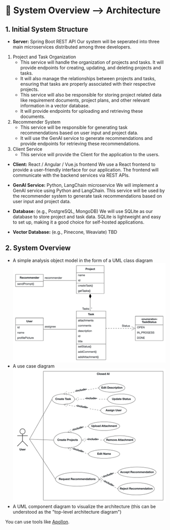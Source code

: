 # 📝 System Overview —> Architecture

## 1\. Initial System Structure

*   **Server:** Spring Boot REST API
Our system will be seperated into three main microservices distributed among three developers.

1. Project and Task Organization
    - This service will handle the organization of projects and tasks. It will provide endpoints for creating, updating, and deleting projects and tasks.
    - It will also manage the relationships between projects and tasks, ensuring that tasks are properly associated with their respective projects.
    - This service will also be responsible for storing project related data like requirement documents, project plans, and other relevant information in a vector database.
    - It will provide endpoints for uploading and retrieving these documents.
2. Recommender System
    - This service will be responsible for generating task recommendations based on user input and project data.
    - It will use the GenAI service to generate recommendations and provide endpoints for retrieving these recommendations.
3. Client Service
    - This service will provide the Client for the application to the users.

*   **Client:** React / Angular / Vue.js frontend
We use a React frontend to provide a user-friendly interface for our application.
The frontend will communicate with the backend services via REST APIs.

*   **GenAI Service:** Python, LangChain microservice
We will implement a GenAI service using Python and LangChain. This service will be used by the recommender system to generate task recommendations based on user input and project data.

*   **Database:** (e.g., PostgreSQL, MongoDB)
We will use SQLite as our database to store project and task data. SQLite is lightweight and easy to set up, making it a good choice for self-hosted applications.

*   **Vector Database:** (e.g., Pinecone, Weaviate)
TBD

## 2\. System Overview

*   A simple analysis object model in the form of a UML class diagram
![Analysis Object Model](./images/Analysis%20Object%20Model.png)
*   A use case diagram
![Use Case Diagram](./images/Use%20Case%20Diagram.png)
*   A UML component diagram to visualize the architecture (this can be understood as the "top-level architecture diagram")

You can use tools like [Apollon](https://apollon.ase.in.tum.de).
